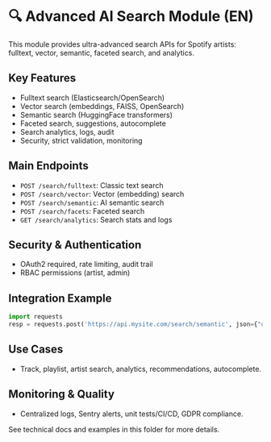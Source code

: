 # 🔍 Advanced AI Search Module (EN)

This module provides ultra-advanced search APIs for Spotify artists: fulltext, vector, semantic, faceted search, and analytics.

## Key Features
- Fulltext search (Elasticsearch/OpenSearch)
- Vector search (embeddings, FAISS, OpenSearch)
- Semantic search (HuggingFace transformers)
- Faceted search, suggestions, autocomplete
- Search analytics, logs, audit
- Security, strict validation, monitoring

## Main Endpoints
- `POST /search/fulltext`: Classic text search
- `POST /search/vector`: Vector (embedding) search
- `POST /search/semantic`: AI semantic search
- `POST /search/facets`: Faceted search
- `GET /search/analytics`: Search stats and logs

## Security & Authentication
- OAuth2 required, rate limiting, audit trail
- RBAC permissions (artist, admin)

## Integration Example
```python
import requests
resp = requests.post('https://api.mysite.com/search/semantic', json={"query": "chill lofi playlist"}, headers={"Authorization": "Bearer ..."})
```

## Use Cases
- Track, playlist, artist search, analytics, recommendations, autocomplete.

## Monitoring & Quality
- Centralized logs, Sentry alerts, unit tests/CI/CD, GDPR compliance.

See technical docs and examples in this folder for more details.


